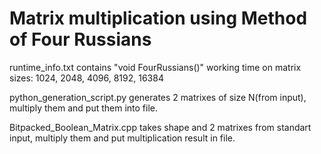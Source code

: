 # Matrix multiplication using Method of Four Russians

runtime_info.txt contains "void FourRussians()" working time on matrix sizes: 1024, 2048, 4096, 8192, 16384

python_generation_script.py generates 2 matrixes of size N(from input), multiply them and put them into file.

Bitpacked_Boolean_Matrix.cpp takes shape and 2 matrixes from standart input, multiply them and put multiplication result in file.
